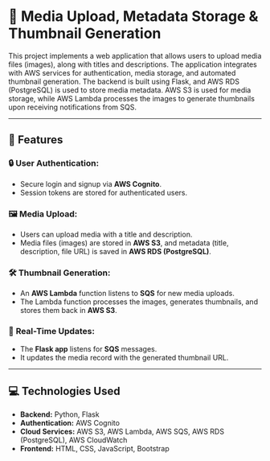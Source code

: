 # 🎥 **Media Upload, Metadata Storage & Thumbnail Generation**

This project implements a web application that allows users to upload media files (images), along with titles and descriptions. The application integrates with AWS services for authentication, media storage, and automated thumbnail generation. The backend is built using Flask, and AWS RDS (PostgreSQL) is used to store media metadata. AWS S3 is used for media storage, while AWS Lambda processes the images to generate thumbnails upon receiving notifications from SQS.

----------

## 🚀 **Features**

### 🔒 **User Authentication:**

-   Secure login and signup via **AWS Cognito**.
-   Session tokens are stored for authenticated users.

### 🖼️ **Media Upload:**

-   Users can upload media with a title and description.
-   Media files (images) are stored in **AWS S3**, and metadata (title, description, file URL) is saved in **AWS RDS (PostgreSQL)**.

### 🛠️ **Thumbnail Generation:**

-   An **AWS Lambda** function listens to **SQS** for new media uploads.
-   The Lambda function processes the images, generates thumbnails, and stores them back in **AWS S3**.

### 🔄 **Real-Time Updates:**

-   The **Flask app** listens for **SQS** messages.
-   It updates the media record with the generated thumbnail URL.



----------

## 💻 **Technologies Used**

-   **Backend:** Python, Flask
-   **Authentication:** AWS Cognito
-   **Cloud Services:**  AWS S3, AWS Lambda, AWS SQS, AWS RDS (PostgreSQL), AWS CloudWatch
-   **Frontend:** HTML, CSS, JavaScript, Bootstrap
